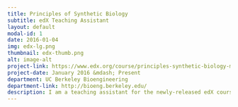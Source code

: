 ```yaml
---
title: Principles of Synthetic Biology
subtitle: edX Teaching Assistant
layout: default
modal-id: 1
date: 2016-01-04
img: edx-lg.png
thumbnail: edx-thumb.png
alt: image-alt
project-link: https://www.edx.org/course/principles-synthetic-biology-mitx-20-305x
project-date: January 2016 &mdash; Present
department: UC Berkeley Bioengineering
department-link: http://bioeng.berkeley.edu/
description: I am a teaching assistant for the newly-released edX course Principles of Synthetic Biology</a>. In this position, I moderate discussion boards, develop curricula, and help smooth the launch of this exciting, new MITx course.
---
```

